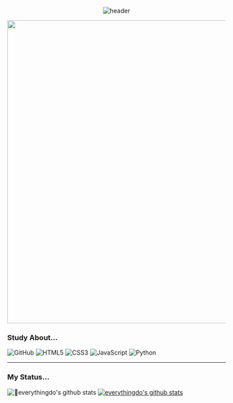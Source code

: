 <div align="center">
 
  ![header](https://capsule-render.vercel.app/api?type=transparent&color=timeGradient&height=100&section=header&text=🌼E_VERYTHING_DO🌼&fontColor=FF9E0F&fontSize=50&desc=얼레벌레%20코딩%20공부해보겠습니다&descSize=20&descAlignY=30)
  
</div>

<div align="center">
  <img src="https://www.ghibli.jp/gallery/ponyo022.jpg" width="700px"/>
</div>

### Study About...
![GitHub](https://img.shields.io/badge/github-%23121011.svg?style=for-the-badge&logo=github&logoColor=white)
![HTML5](https://img.shields.io/badge/html5-%23E34F26.svg?style=for-the-badge&logo=html5&logoColor=white)
![CSS3](https://img.shields.io/badge/css3-%231572B6.svg?style=for-the-badge&logo=css3&logoColor=white)
![JavaScript](https://img.shields.io/badge/javascript-%23323330.svg?style=for-the-badge&logo=javascript&logoColor=%23F7DF1E)
![Python](https://img.shields.io/badge/python-3670A0?style=for-the-badge&logo=python&logoColor=ffdd54)

<hr>

### My Status...

![everythingdo's github stats](https://github-readme-stats.vercel.app/api?username=everythingdo&show_icons=true&theme=gruvbox)
[![everythingdo's github stats](https://github-readme-stats.vercel.app/api/top-langs/?username=everythingdo&show_icons=true&hide_border=true&title_color=FF9E0F&icon_color=FF9E0F&layout=compact)](https://github.com/everythingdo)
